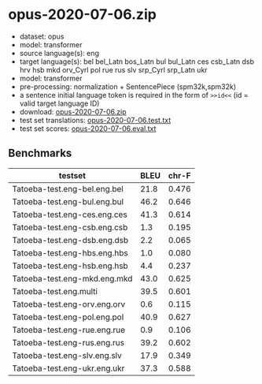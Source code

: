 # opus-2020-07-06.zip

* dataset: opus
* model: transformer
* source language(s): eng
* target language(s): bel bel_Latn bos_Latn bul bul_Latn ces csb_Latn dsb hrv hsb mkd orv_Cyrl pol rue rus slv srp_Cyrl srp_Latn ukr
* model: transformer
* pre-processing: normalization + SentencePiece (spm32k,spm32k)
* a sentence initial language token is required in the form of `>>id<<` (id = valid target language ID)
* download: [opus-2020-07-06.zip](https://object.pouta.csc.fi/Tatoeba-MT-models/eng-sla/opus-2020-07-06.zip)
* test set translations: [opus-2020-07-06.test.txt](https://object.pouta.csc.fi/Tatoeba-MT-models/eng-sla/opus-2020-07-06.test.txt)
* test set scores: [opus-2020-07-06.eval.txt](https://object.pouta.csc.fi/Tatoeba-MT-models/eng-sla/opus-2020-07-06.eval.txt)

## Benchmarks

| testset               | BLEU  | chr-F |
|-----------------------|-------|-------|
| Tatoeba-test.eng-bel.eng.bel 	| 21.8 	| 0.476 |
| Tatoeba-test.eng-bul.eng.bul 	| 46.2 	| 0.646 |
| Tatoeba-test.eng-ces.eng.ces 	| 41.3 	| 0.614 |
| Tatoeba-test.eng-csb.eng.csb 	| 1.3 	| 0.195 |
| Tatoeba-test.eng-dsb.eng.dsb 	| 2.2 	| 0.065 |
| Tatoeba-test.eng-hbs.eng.hbs 	| 1.0 	| 0.080 |
| Tatoeba-test.eng-hsb.eng.hsb 	| 4.4 	| 0.237 |
| Tatoeba-test.eng-mkd.eng.mkd 	| 43.0 	| 0.625 |
| Tatoeba-test.eng.multi 	| 39.5 	| 0.601 |
| Tatoeba-test.eng-orv.eng.orv 	| 0.6 	| 0.115 |
| Tatoeba-test.eng-pol.eng.pol 	| 40.9 	| 0.627 |
| Tatoeba-test.eng-rue.eng.rue 	| 0.9 	| 0.106 |
| Tatoeba-test.eng-rus.eng.rus 	| 39.2 	| 0.602 |
| Tatoeba-test.eng-slv.eng.slv 	| 17.9 	| 0.349 |
| Tatoeba-test.eng-ukr.eng.ukr 	| 37.3 	| 0.588 |

